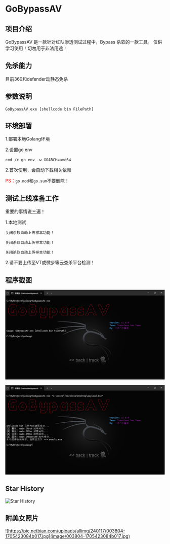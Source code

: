 # GoBypassAV



## 项目介绍

GoBypassAV 是一款针对红队渗透测试过程中，Bypass 杀软的一款工具。
仅供学习使用！切勿用于非法用途！

## 免杀能力
目前360和defender动静态免杀

## 参数说明

```shell
GoBypassAV.exe [shellcode bin FilePath]
```

## 环境部署

1.部署本地Golang环境

2.设置go env

```
cmd /c go env -w GOARCH=amd64
```

2.首次使用，会自动下载相关依赖

<span style="color:red">PS：</span>`go.mod`和`go.sum`不要删除！

## 测试上线准备工作

重要的事情说三遍！

1.本地测试

`关闭杀软自动上传样本功能！`

`关闭杀软自动上传样本功能！`

`关闭杀软自动上传样本功能！`

2.请不要上传至VT或微步等云查杀平台检测！

## 程序截图

![image-20240415222010770](image/image-20240415222010770.png)

![image-20240415222142792](image/image-20240415222142792.png)

## Star History

![Star History](https://star-history.com/#A-little-dragon/GoBypassAV&Date)

## 附美女照片

![https://pic.netbian.com/uploads/allimg/240117/003804-1705423084b017.jpg](image/003804-1705423084b017.jpg)
